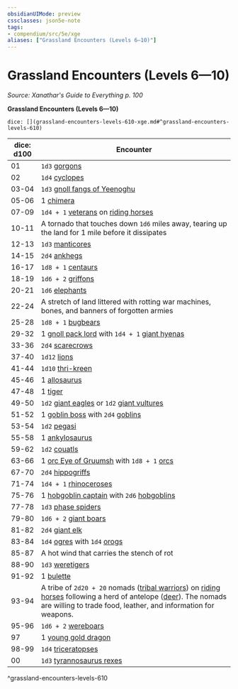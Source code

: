```yaml
---
obsidianUIMode: preview
cssclasses: json5e-note
tags:
- compendium/src/5e/xge
aliases: ["Grassland Encounters (Levels 6—10)"]
---
```

# Grassland Encounters (Levels 6—10)
*Source: Xanathar's Guide to Everything p. 100* 

**Grassland Encounters (Levels 6—10)**

`dice: [](grassland-encounters-levels-610-xge.md#^grassland-encounters-levels-610)`

| dice: d100 | Encounter |
|------------|-----------|
| 01 | `1d3` [gorgons](/2-Mechanics/CLI/bestiary/monstrosity/gorgon.md) |
| 02 | `1d4` [cyclopes](/2-Mechanics/CLI/bestiary/giant/cyclops.md) |
| 03-04 | `1d3` [gnoll fangs of Yeenoghu](/2-Mechanics/CLI/bestiary/fiend/gnoll-fang-of-yeenoghu.md) |
| 05-06 | 1 [chimera](/2-Mechanics/CLI/bestiary/monstrosity/chimera.md) |
| 07-09 | `1d4 + 1` [veterans](/2-Mechanics/CLI/bestiary/humanoid/veteran.md) on [riding horses](/2-Mechanics/CLI/bestiary/beast/riding-horse.md) |
| 10-11 | A tornado that touches down `1d6` miles away, tearing up the land for 1 mile before it dissipates |
| 12-13 | `1d3` [manticores](/2-Mechanics/CLI/bestiary/monstrosity/manticore.md) |
| 14-15 | `2d4` [ankhegs](/2-Mechanics/CLI/bestiary/monstrosity/ankheg.md) |
| 16-17 | `1d8 + 1` [centaurs](/2-Mechanics/CLI/bestiary/monstrosity/centaur.md) |
| 18-19 | `1d6 + 2` [griffons](/2-Mechanics/CLI/bestiary/monstrosity/griffon.md) |
| 20-21 | `1d6` [elephants](/2-Mechanics/CLI/bestiary/beast/elephant.md) |
| 22-24 | A stretch of land littered with rotting war machines, bones, and banners of forgotten armies |
| 25-28 | `1d8 + 1` [bugbears](/2-Mechanics/CLI/bestiary/humanoid/bugbear.md) |
| 29-32 | 1 [gnoll pack lord](/2-Mechanics/CLI/bestiary/humanoid/gnoll-pack-lord.md) with `1d4 + 1` [giant hyenas](/2-Mechanics/CLI/bestiary/beast/giant-hyena.md) |
| 33-36 | `2d4` [scarecrows](/2-Mechanics/CLI/bestiary/construct/scarecrow.md) |
| 37-40 | `1d12` [lions](/2-Mechanics/CLI/bestiary/beast/lion.md) |
| 41-44 | `1d10` [thri-kreen](/2-Mechanics/CLI/bestiary/humanoid/thri-kreen.md) |
| 45-46 | 1 [allosaurus](/2-Mechanics/CLI/bestiary/beast/allosaurus.md) |
| 47-48 | 1 [tiger](/2-Mechanics/CLI/bestiary/beast/tiger.md) |
| 49-50 | `1d2` [giant eagles](/2-Mechanics/CLI/bestiary/beast/giant-eagle.md) or `1d2` [giant vultures](/2-Mechanics/CLI/bestiary/beast/giant-vulture.md) |
| 51-52 | 1 [goblin boss](/2-Mechanics/CLI/bestiary/humanoid/goblin-boss.md) with `2d4` [goblins](/2-Mechanics/CLI/bestiary/humanoid/goblin.md) |
| 53-54 | `1d2` [pegasi](/2-Mechanics/CLI/bestiary/celestial/pegasus.md) |
| 55-58 | 1 [ankylosaurus](/2-Mechanics/CLI/bestiary/beast/ankylosaurus.md) |
| 59-62 | `1d2` [couatls](/2-Mechanics/CLI/bestiary/celestial/couatl.md) |
| 63-66 | 1 [orc Eye of Gruumsh](/2-Mechanics/CLI/bestiary/humanoid/orc-eye-of-gruumsh.md) with `1d8 + 1` [orcs](/2-Mechanics/CLI/bestiary/humanoid/orc.md) |
| 67-70 | `2d4` [hippogriffs](/2-Mechanics/CLI/bestiary/monstrosity/hippogriff.md) |
| 71-74 | `1d4 + 1` [rhinoceroses](/2-Mechanics/CLI/bestiary/beast/rhinoceros.md) |
| 75-76 | 1 [hobgoblin captain](/2-Mechanics/CLI/bestiary/humanoid/hobgoblin-captain.md) with `2d6` [hobgoblins](/2-Mechanics/CLI/bestiary/humanoid/hobgoblin.md) |
| 77-78 | `1d3` [phase spiders](/2-Mechanics/CLI/bestiary/monstrosity/phase-spider.md) |
| 79-80 | `1d6 + 2` [giant boars](/2-Mechanics/CLI/bestiary/beast/giant-boar.md) |
| 81-82 | `2d4` [giant elk](/2-Mechanics/CLI/bestiary/beast/giant-elk.md) |
| 83-84 | `1d4` [ogres](/2-Mechanics/CLI/bestiary/giant/ogre.md) with `1d4` [orogs](/2-Mechanics/CLI/bestiary/humanoid/orog.md) |
| 85-87 | A hot wind that carries the stench of rot |
| 88-90 | `1d3` [weretigers](/2-Mechanics/CLI/bestiary/humanoid/weretiger.md) |
| 91-92 | 1 [bulette](/2-Mechanics/CLI/bestiary/monstrosity/bulette.md) |
| 93-94 | A tribe of `2d20 + 20` nomads ([tribal warriors](/2-Mechanics/CLI/bestiary/humanoid/tribal-warrior.md)) on [riding horses](/2-Mechanics/CLI/bestiary/beast/riding-horse.md) following a herd of antelope ([deer](/2-Mechanics/CLI/bestiary/beast/deer.md)). The nomads are willing to trade food, leather, and information for weapons. |
| 95-96 | `1d6 + 2` [wereboars](/2-Mechanics/CLI/bestiary/humanoid/wereboar.md) |
| 97 | 1 [young gold dragon](/2-Mechanics/CLI/bestiary/dragon/young-gold-dragon.md) |
| 98-99 | `1d4` [triceratopses](/2-Mechanics/CLI/bestiary/beast/triceratops.md) |
| 00 | `1d3` [tyrannosaurus rexes](/2-Mechanics/CLI/bestiary/beast/tyrannosaurus-rex.md) |
^grassland-encounters-levels-610